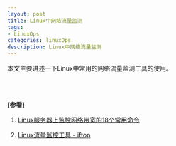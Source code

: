 ```yaml
---
layout: post
title: Linux中网络流量监测
tags:
- LinuxOps
categories: linuxOps
description: Linux中网络流量监测
---
```


本文主要讲述一下Linux中常用的网络流量监测工具的使用。


<!-- more -->














<br />
<br />

**[参看]**

1. [Linux服务器上监控网络带宽的18个常用命令](https://blog.csdn.net/yygydjkthh/article/details/75269537)

2. [Linux流量监控工具 - iftop](http://www.vpser.net/manage/iftop.html)



<br />
<br />
<br />



